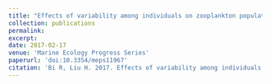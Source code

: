 ```yaml
---
title: "Effects of variability among individuals on zooplankton population dynamics under environmental conditions"
collection: publications
permalink: 
excerpt: 
date: 2017-02-17
venue: 'Marine Ecology Progress Series'
paperurl: 'doi:10.3354/meps11967'
citation: 'Bi R, Liu H. 2017. Effects of variability among individuals on zooplankton population dynamics under environmental conditions. Marine Ecology Progress Series. 564: 9–28.'
---
```

